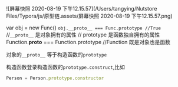  ![屏幕快照 2020-08-19 下午12.15.57](/Users/tangying/Nutstore Files/Typora/js/原型链.assets/屏幕快照 2020-08-19 下午12.15.57.png)

var obj = new Func()
```obj.__proto__ === Func.prototype //True ```
//`__proto__` 是对象拥有的属性
// prototype 是函数独自拥有的属性
Function.__proto__ === Function.prototype
//Function 既是对象也是函数



对象的`__proto__` 等于构造函数的`prototype`

构造函数登录构造函数的`prototype.construct`,比如

```javascript
Person = Person.prototype.constructor
```

